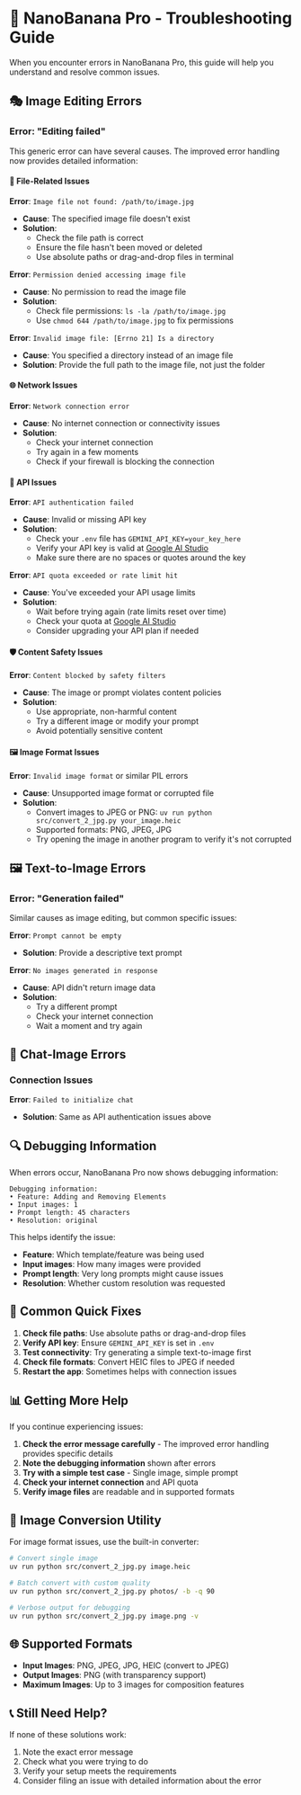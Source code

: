 # 🔧 NanoBanana Pro - Troubleshooting Guide

When you encounter errors in NanoBanana Pro, this guide will help you understand and resolve common issues.

## 🎭 Image Editing Errors

### Error: "Editing failed"

This generic error can have several causes. The improved error handling now provides detailed information:

#### 📁 **File-Related Issues**

**Error**: `Image file not found: /path/to/image.jpg`
- **Cause**: The specified image file doesn't exist
- **Solution**: 
  - Check the file path is correct
  - Ensure the file hasn't been moved or deleted
  - Use absolute paths or drag-and-drop files in terminal

**Error**: `Permission denied accessing image file`
- **Cause**: No permission to read the image file
- **Solution**: 
  - Check file permissions: `ls -la /path/to/image.jpg`
  - Use `chmod 644 /path/to/image.jpg` to fix permissions

**Error**: `Invalid image file: [Errno 21] Is a directory`
- **Cause**: You specified a directory instead of an image file
- **Solution**: Provide the full path to the image file, not just the folder

#### 🌐 **Network Issues**

**Error**: `Network connection error`
- **Cause**: No internet connection or connectivity issues
- **Solution**: 
  - Check your internet connection
  - Try again in a few moments
  - Check if your firewall is blocking the connection

#### 🔑 **API Issues**

**Error**: `API authentication failed`
- **Cause**: Invalid or missing API key
- **Solution**: 
  - Check your `.env` file has `GEMINI_API_KEY=your_key_here`
  - Verify your API key is valid at [Google AI Studio](https://aistudio.google.com/)
  - Make sure there are no spaces or quotes around the key

**Error**: `API quota exceeded or rate limit hit`
- **Cause**: You've exceeded your API usage limits
- **Solution**: 
  - Wait before trying again (rate limits reset over time)
  - Check your quota at [Google AI Studio](https://aistudio.google.com/)
  - Consider upgrading your API plan if needed

#### 🛡️ **Content Safety Issues**

**Error**: `Content blocked by safety filters`
- **Cause**: The image or prompt violates content policies
- **Solution**: 
  - Use appropriate, non-harmful content
  - Try a different image or modify your prompt
  - Avoid potentially sensitive content

#### 🖼️ **Image Format Issues**

**Error**: `Invalid image format` or similar PIL errors
- **Cause**: Unsupported image format or corrupted file
- **Solution**: 
  - Convert images to JPEG or PNG: `uv run python src/convert_2_jpg.py your_image.heic`
  - Supported formats: PNG, JPEG, JPG
  - Try opening the image in another program to verify it's not corrupted

## 🖼️ Text-to-Image Errors

### Error: "Generation failed"

Similar causes as image editing, but common specific issues:

**Error**: `Prompt cannot be empty`
- **Solution**: Provide a descriptive text prompt

**Error**: `No images generated in response`
- **Cause**: API didn't return image data
- **Solution**: 
  - Try a different prompt
  - Check your internet connection
  - Wait a moment and try again

## 💬 Chat-Image Errors

### Connection Issues

**Error**: `Failed to initialize chat`
- **Solution**: Same as API authentication issues above

## 🔍 Debugging Information

When errors occur, NanoBanana Pro now shows debugging information:

```
Debugging information:
• Feature: Adding and Removing Elements
• Input images: 1
• Prompt length: 45 characters  
• Resolution: original
```

This helps identify the issue:
- **Feature**: Which template/feature was being used
- **Input images**: How many images were provided
- **Prompt length**: Very long prompts might cause issues
- **Resolution**: Whether custom resolution was requested

## 🚨 Common Quick Fixes

1. **Check file paths**: Use absolute paths or drag-and-drop files
2. **Verify API key**: Ensure `GEMINI_API_KEY` is set in `.env`
3. **Test connectivity**: Try generating a simple text-to-image first
4. **Check file formats**: Convert HEIC files to JPEG if needed
5. **Restart the app**: Sometimes helps with connection issues

## 📊 Getting More Help

If you continue experiencing issues:

1. **Check the error message carefully** - The improved error handling provides specific details
2. **Note the debugging information** shown after errors
3. **Try with a simple test case** - Single image, simple prompt
4. **Check your internet connection** and API quota
5. **Verify image files** are readable and in supported formats

## 🔄 Image Conversion Utility

For image format issues, use the built-in converter:

```bash
# Convert single image
uv run python src/convert_2_jpg.py image.heic

# Batch convert with custom quality
uv run python src/convert_2_jpg.py photos/ -b -q 90

# Verbose output for debugging
uv run python src/convert_2_jpg.py image.png -v
```

## 🌐 Supported Formats

- **Input Images**: PNG, JPEG, JPG, HEIC (convert to JPEG)
- **Output Images**: PNG (with transparency support)
- **Maximum Images**: Up to 3 images for composition features

## 📞 Still Need Help?

If none of these solutions work:
1. Note the exact error message
2. Check what you were trying to do
3. Verify your setup meets the requirements
4. Consider filing an issue with detailed information about the error
